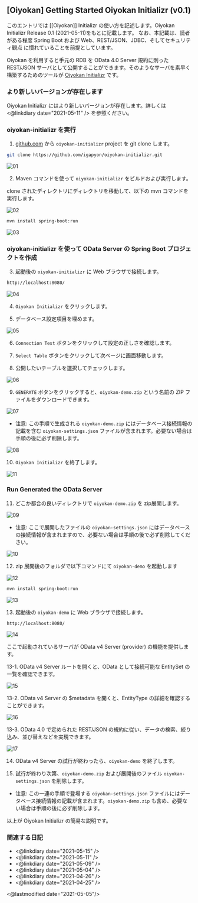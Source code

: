 ## [Oiyokan] Getting Started Oiyokan Initializr (v0.1)

このエントリでは [[Oiyokan]] Initializr の使い方を記述します。Oiyokan Initializr Release 0.1 (2021-05-11)をもとに記載します。
なお、本記載は、読者がある程度 Spring Boot および Web、REST/JSON、JDBC、そしてセキュリティ観点 に慣れていることを前提としています。

Oiyokan を利用すると手元の RDB を OData 4.0 Server 規約に則った REST/JSON サーバとして公開することができます。そのようなサーバを素早く構築するためのツールが [Oiyokan Initializr](https://github.com/igapyon/oiyokan-initializr) です。

### より新しいバージョンが存在します

Oiyokan Initializr にはより新しいバージョンが存在します。詳しくは <@linkdiary date="2021-05-11" /> を参照ください。

### oiyokan-initializr を実行

1. [github.com](https://github.com/igapyon/oiyokan-initializr) から `oiyokan-initializr` project を git clone します。

```sh
git clone https://github.com/igapyon/oiyokan-initializr.git
```

![01](http://www.igapyon.jp/igapyon/diary/images/2021/20210505-01.png)

2. Maven コマンドを使って `oiyokan-initializr` をビルドおよび実行します。

clone されたディレクトリにディレクトリを移動して、以下の mvn コマンドを実行します。

![02](http://www.igapyon.jp/igapyon/diary/images/2021/20210505-02.png)

```sh
mvn install spring-boot:run
```

![03](http://www.igapyon.jp/igapyon/diary/images/2021/20210505-03.png)

### oiyokan-initializr を使って OData Server の Spring Boot プロジェクトを作成

3. 起動後の `oiyokan-initializr` に Web ブラウザで接続します。

```sh
http://localhost:8080/
```

![04](http://www.igapyon.jp/igapyon/diary/images/2021/20210505-04.png)

4. `Oiyokan Initializr` をクリックします。

5. データベース設定項目を埋めます。

![05](http://www.igapyon.jp/igapyon/diary/images/2021/20210505-05.png)

6. `Connection Test` ボタンをクリックして設定の正しさを確認します。

7. `Select Table` ボタンをクリックして次ページに画面移動します。

8. 公開したいテーブルを選択してチェックします。

![06](http://www.igapyon.jp/igapyon/diary/images/2021/20210505-06.png)

9. `GENERATE` ボタンをクリックすると、`oiyokan-demo.zip` という名前の ZIP ファイルをダウンロードできます。

![07](http://www.igapyon.jp/igapyon/diary/images/2021/20210505-07.png)

- 注意: この手順で生成される `oiyokan-demo.zip` にはデータベース接続情報の記載を含む `oiyokan-settings.json` ファイルが含まれます。必要ない場合は手順の後に必ず削除します。

![08](http://www.igapyon.jp/igapyon/diary/images/2021/20210505-08.png)

10. `Oiyokan Initializr` を終了します。

![11](http://www.igapyon.jp/igapyon/diary/images/2021/20210505-11.png)

### Run Generated the OData Server

11. どこか都合の良いディレクトリで `oiyokan-demo.zip` を zip展開します。

![09](http://www.igapyon.jp/igapyon/diary/images/2021/20210505-09.png)

- 注意: ここで展開したファイルの `oiyokan-settings.json` にはデータベースの接続情報が含まれますので、必要ない場合は手順の後で必ず削除してください。

![10](http://www.igapyon.jp/igapyon/diary/images/2021/20210505-10.png)

12. zip 展開後のフォルダで以下コマンドにて `oiyokan-demo` を起動します

![12](http://www.igapyon.jp/igapyon/diary/images/2021/20210505-12.png)

```sh
mvn install spring-boot:run
```

![13](http://www.igapyon.jp/igapyon/diary/images/2021/20210505-13.png)

13. 起動後の `oiyokan-demo` に Web ブラウザで接続します。

```sh
http://localhost:8080/
```

![14](http://www.igapyon.jp/igapyon/diary/images/2021/20210505-14.png)

ここで起動されているサーバが OData v4 Server (provider) の機能を提供します。

13-1. OData v4 Server ルートを開くと、OData として接続可能な EntitySet の一覧を確認できます。

![15](http://www.igapyon.jp/igapyon/diary/images/2021/20210505-15.png)

13-2. OData v4 Server の $metadata を開くと、EntityType の詳細を確認することができます。

![16](http://www.igapyon.jp/igapyon/diary/images/2021/20210505-16.png)

13-3. OData 4.0 で定められた REST/JSON の規約に従い、データの検索、絞り込み、並び替えなどを実現できます。

![17](http://www.igapyon.jp/igapyon/diary/images/2021/20210505-17.png)

14. OData v4 Server の試行が終わったら、`oiyokan-demo` を終了します。

15. 試行が終わり次第、`oiyokan-demo.zip` および展開後のファイル `oiyokan-settings.json` を削除します。

- 注意: この一連の手順で登場する `oiyokan-settings.json` ファイルにはデータベース接続情報の記載が含まれます。`oiyokan-demo.zip` も含め、必要ない場合は手順の後に必ず削除します。

以上が Oiyokan Initializr の簡易な説明です。

### 関連する日記

- <@linkdiary date="2021-05-15" />
- <@linkdiary date="2021-05-11" />
- <@linkdiary date="2021-05-09" />
- <@linkdiary date="2021-05-04" />
- <@linkdiary date="2021-04-26" />
- <@linkdiary date="2021-04-25" />

<@lastmodified date="2021-05-05"/>

